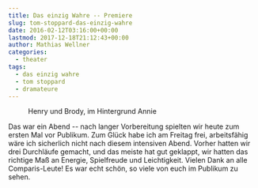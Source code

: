 ```yaml
---
title: Das einzig Wahre -- Premiere
slug: tom-stoppard-das-einzig-wahre
date: 2016-02-12T03:16:00+00:00
lastmod: 2017-12-18T21:12:43+00:00
author: Mathias Wellner
categories:
  - theater
tags:
  - das einzig wahre
  - tom stoppard
  - dramateure
---
```

<figure>
  <img sizes="100vw" srcset="https://farm2.staticflickr.com/1521/24786437370_4c093734b2_n.jpg 320w, https://farm2.staticflickr.com/1521/24786437370_4c093734b2_z.jpg 640w, https://farm2.staticflickr.com/1521/24786437370_4c093734b2_c.jpg 800w, https://farm2.staticflickr.com/1521/24786437370_63adfb41ae_h.jpg 1600w" src="https://farm2.staticflickr.com/1521/24786437370_4c093734b2_b.jpg" alt="">
  <figcaption>Henry und Brody, im Hintergrund Annie</figcaption>
</figure>

Das war ein Abend -- nach langer Vorbereitung spielten wir heute zum ersten Mal vor Publikum. Zum Glück habe ich am Freitag frei, arbeitsfähig wäre ich sicherlich nicht nach diesem intensiven Abend. Vorher hatten wir drei Durchläufe gemacht, und das meiste hat gut geklappt, wir hatten das richtige Maß an Energie, Spielfreude und Leichtigkeit. Vielen Dank an alle Comparis-Leute! Es war echt schön, so viele von euch im Publikum zu sehen.